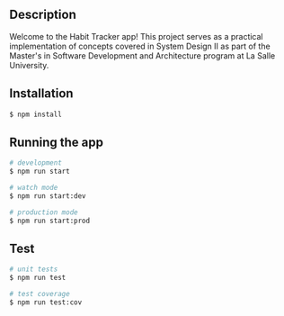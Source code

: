 ## Description

Welcome to the Habit Tracker app! This project serves as a practical implementation of concepts covered in 
System Design II as part of the Master's in Software Development and Architecture program at La Salle University.  

## Installation

```bash
$ npm install
```

## Running the app

```bash
# development
$ npm run start

# watch mode
$ npm run start:dev

# production mode
$ npm run start:prod
```

## Test

```bash
# unit tests
$ npm run test

# test coverage
$ npm run test:cov
```